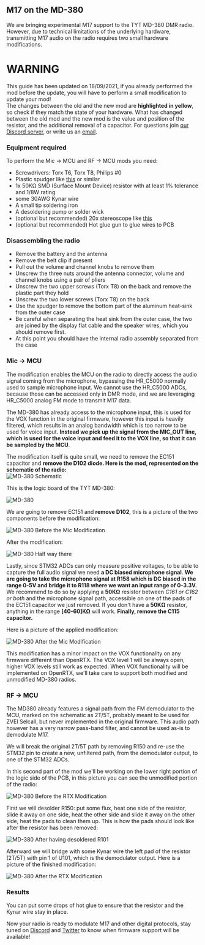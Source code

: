 
## M17 on the MD-380

We are bringing experimental M17 support to the TYT MD-380 DMR radio. However, due to technical limitations of the underlying hardware, transmitting M17 audio on the radio requires two small hardware modifications.

# __WARNING__
This guide has been updated on 18/09/2021, if you already performed the mod before the update, you will have to perform a small modification to update your mod! \
The changes between the old and the new mod are **highlighted in yellow**, so check if they match the state of your hardware.
What has changed between the old mod and the new mod is the value and position of the resistor, and the additional removal of a capacitor.
For questions join [our Discord server](https://discord.gg/jZ9t8XTbmd), or write us an [email](https://openrtx.org/#/?id=the-openrtx-project).

### Equipment required
To perform the Mic → MCU and RF → MCU mods you need:
- Screwdrivers: Torx T6, Torx T8, Philips #0
- Plastic spudger like [this](https://it.aliexpress.com/item/32834353313.html) or similar
- 1x 50KΩ SMD (Surface Mount Device) resistor with at least 1% tolerance and 1/8W rating
- some 30AWG Kynar wire
- A small tip soldering iron
- A desoldering pump or solder wick
- (optional but recommended) 20x stereoscope like [this](https://www.amazon.it/BRESSER-8852000-Stereomicroscopio-Bresser-Junior/dp/B001UJJGV4)
- (optional but recommended) Hot glue gun to glue wires to PCB

### Disassembling the radio
- Remove the battery and the antenna
- Remove the belt clip if present
- Pull out the volume and channel knobs to remove them
- Unscrew the three nuts around the antenna connector, volume and channel knobs using a pair of
  pliers
- Unscrew the two upper screws (Torx T8) on the back and remove the plastic part they hold
- Unscrew the two lower screws (Torx T8) on the back
- Use the spudger to remove the bottom part of the aluminum heat-sink from the outer case
- Be careful when separating the heat sink from the outer case, the two are joined by the display
  flat cable and the speaker wires, which you should remove first.
- At this point you should have the internal radio assembly separated from the case

### Mic → MCU
The modification enables the MCU on the radio to directly access the audio signal coming from the microphone, bypassing the HR_C5000 normally used to sample microphone input.
We cannot use the HR_C5000 ADCs, because those can be accessed only in DMR mode, and we are leveraging HR_C5000 analog FM mode to transmit M17 data.

The MD-380 has already access to the microphone input, this is used for the VOX function in the original firmware, however this input is heavily filtered, which results in an analog bandwidth which is too narrow to be used for voice input.
**Instead we pick up the signal from the MIC_OUT line, which is used for the voice input and feed it to the VOX line, so that it can be sampled by the MCU**.

The modification itself is quite small, we need to remove the EC151 capacitor and **remove the D102 diode.
Here is the mod, represented on the schematic of the radio:** \
![MD-380 Schematic](_media/audio_mod_schematic.svg)

This is the logic board of the TYT MD-380:

![MD-380](_media/md380.jpg)

We are going to remove EC151 and **remove D102**, this is a picture of the two components before the modification:

![MD-380 Before the Mic Modification](_media/md380_mod_before.jpg)

After the modification:

![MD-380 Half way there](_media/md380_mod_after.jpg)

Lastly, since STM32 ADCs can only measure positive voltages, to be able to capture the full audio signal we need **a DC biased microphone signal**.
**We are going to take the microphone signal at R158 which is DC biased in the range 0-5V and bridge it to R118 where we want an input range of 0-3.3V.**
We recommend to do so by applying a **50KΩ** resistor between *C161 or C162 or both* and the microphone signal path, accessible on one of the pads of the EC151 capacitor we just removed.
If you don't have a **50KΩ** resistor, anything in the range **[40-60]KΩ** will work.
**Finally, remove the C115 capacitor.**

Here is a picture of the applied modification:

![MD-380 After the Mic Modification](_media/md380_mod_resistor.jpg)

This modification has a minor impact on the VOX functionality on any firmware different than OpenRTX. The VOX level 1 will be always open, higher VOX levels still work as expected. When VOX functionality will be implemented on OpenRTX, we'll take care to support both modified and unmodified MD-380 radios.

### RF → MCU
The MD380 already features a signal path from the FM demodulator to the MCU, marked on the schematic as 2T/5T, probably meant to be used for ZVEI Selcall, but never implemented in the original firmware.
This audio path however has a very narrow pass-band filter, and cannot be used as-is to demodulate M17.

We will break the original 2T/5T path by removing R150 and re-use the STM32 pin to create a new, unfiltered path, from the demodulator output, to one of the STM32 ADCs.

In this second part of the mod we'll be working on the lower right portion of the logic side of the PCB, in this picture you can see the unmodified portion of the radio:

![MD-380 Before the RTX Modification](_media/md380_rtx_detail_before.jpg)

First we will desolder R150: put some flux, heat one side of the resistor, slide it away on one side, heat the other side and slide it away on the other side, heat the pads to clean them up.
This is how the pads should look like after the resistor has been removed:

![MD-380 After having desoldered R101](_media/md380_rtx_detail_desolder.jpg)

Afterward we will bridge with some Kynar wire the left pad of the resistor (2T/5T) with pin 1 of U101, which is the demodulator output. Here is a picture of the finished modification:

![MD-380 After the RTX Modification](_media/md380_rtx_detail_after.jpg)

### Results

You can put some drops of hot glue to ensure that the resistor and the Kynar wire stay in place.

Now your radio is ready to modulate M17 and other digital protocols, stay tuned on [Discord](https://discord.gg/jZ9t8XTbmd) and [Twitter](https://twitter.com/OpenRtx)
to know when firmware support will be available!
